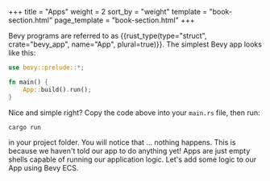 +++
title = "Apps"
weight = 2
sort_by = "weight"
template = "book-section.html"
page_template = "book-section.html"
+++

Bevy programs are referred to as {{rust_type(type="struct", crate="bevy_app", name="App", plural=true)}}. The simplest Bevy app looks like this:

```rs
use bevy::prelude::*;

fn main() {
    App::build().run();
}
```

Nice and simple right? Copy the code above into your ```main.rs``` file, then run:

```sh
cargo run
```

in your project folder. You will notice that ... nothing happens. This is because we haven't told our app to do anything yet! Apps are just empty shells capable of running our application logic. Let's add some logic to our App using Bevy ECS.
